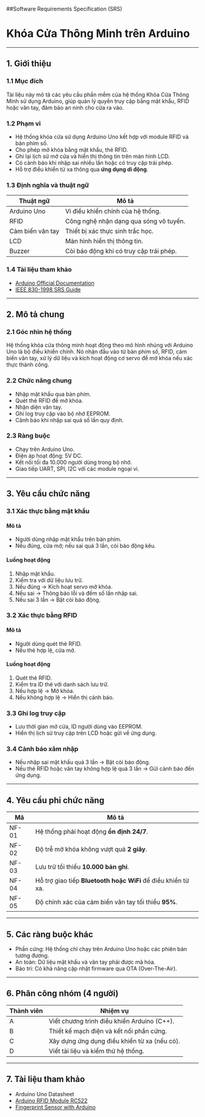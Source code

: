 
##Software Requirements Specification (SRS)
# Khóa Cửa Thông Minh trên Arduino

---

## 1. Giới thiệu
### 1.1 Mục đích  
Tài liệu này mô tả các yêu cầu phần mềm của hệ thống Khóa Cửa Thông Minh sử dụng Arduino, giúp quản lý quyền truy cập bằng mật khẩu, RFID hoặc vân tay, đảm bảo an ninh cho cửa ra vào.  

### 1.2 Phạm vi  
- Hệ thống khóa cửa sử dụng Arduino Uno kết hợp với module RFID và bàn phím số.  
- Cho phép mở khóa bằng mật khẩu, thẻ RFID.  
- Ghi lại lịch sử mở cửa và hiển thị thông tin trên màn hình LCD.  
- Có cảnh báo khi nhập sai nhiều lần hoặc có truy cập trái phép.  
- Hỗ trợ điều khiển từ xa thông qua **ứng dụng di động**.  

### 1.3 Định nghĩa và thuật ngữ  
| Thuật ngữ | Mô tả |
|-----------|-------|
| Arduino Uno | Vi điều khiển chính của hệ thống. |
| RFID | Công nghệ nhận dạng qua sóng vô tuyến. |
| Cảm biến vân tay | Thiết bị xác thực sinh trắc học. |
| LCD | Màn hình hiển thị thông tin. |
| Buzzer | Còi báo động khi có truy cập trái phép. |

### 1.4 Tài liệu tham khảo  
- [Arduino Official Documentation](https://www.arduino.cc/en/Guide)  
- [IEEE 830-1998 SRS Guide](https://en.wikipedia.org/wiki/Software_requirements_specification)  

---

## 2. Mô tả chung
### 2.1 Góc nhìn hệ thống  
Hệ thống khóa cửa thông minh hoạt động theo mô hình nhúng với Arduino Uno là bộ điều khiển chính. Nó nhận đầu vào từ bàn phím số, RFID, cảm biến vân tay, xử lý dữ liệu và kích hoạt động cơ servo để mở khóa nếu xác thực thành công.  

### 2.2 Chức năng chung  
- Nhập mật khẩu qua bàn phím.  
- Quét thẻ RFID để mở khóa.  
- Nhận diện vân tay.  
- Ghi log truy cập vào bộ nhớ EEPROM.  
- Cảnh báo khi nhập sai quá số lần quy định.  

### 2.3 Ràng buộc  
- Chạy trên Arduino Uno.  
- Điện áp hoạt động: 5V DC.  
- Kết nối tối đa 10.000 người dùng trong bộ nhớ.  
- Giao tiếp UART, SPI, I2C với các module ngoại vi.  

---

## 3. Yêu cầu chức năng  

### 3.1 Xác thực bằng mật khẩu  
#### Mô tả  
- Người dùng nhập mật khẩu trên bàn phím.  
- Nếu đúng, cửa mở; nếu sai quá 3 lần, còi báo động kêu.  

#### Luồng hoạt động
1. Nhập mật khẩu.  
2. Kiểm tra với dữ liệu lưu trữ.  
3. Nếu đúng → Kích hoạt servo mở khóa.  
4. Nếu sai → Thông báo lỗi và đếm số lần nhập sai.  
5. Nếu sai 3 lần → Bật còi báo động.  

### 3.2 Xác thực bằng RFID  
#### Mô tả
- Người dùng quét thẻ RFID.  
- Nếu thẻ hợp lệ, cửa mở.  

#### Luồng hoạt động   
1. Quét thẻ RFID.  
2. Kiểm tra ID thẻ với danh sách lưu trữ.  
3. Nếu hợp lệ → Mở khóa.  
4. Nếu không hợp lệ → Hiển thị cảnh báo.  

### 3.3 Ghi log truy cập  
- Lưu thời gian mở cửa, ID người dùng vào EEPROM.  
- Hiển thị lịch sử truy cập trên LCD hoặc gửi về ứng dụng.  

### 3.4 Cảnh báo xâm nhập  
- Nếu nhập sai mật khẩu quá 3 lần → Bật còi báo động.  
- Nếu thẻ RFID hoặc vân tay không hợp lệ quá 3 lần → Gửi cảnh báo đến ứng dụng.  

---

## 4. Yêu cầu phi chức năng
|   Mã  |                    Mô tả                                       |
|-------|----------------------------------------------------------------|
| NF-01 | Hệ thống phải hoạt động **ổn định 24/7**.                      |
| NF-02 | Độ trễ mở khóa không vượt quá **2 giây**.                      |
| NF-03 | Lưu trữ tối thiểu **10.000 bản ghi**.                          |
| NF-04 | Hỗ trợ giao tiếp **Bluetooth hoặc WiFi** để điều khiển từ xa.  |
| NF-05 | Độ chính xác của cảm biến vân tay tối thiểu **95%**.           |

---

## 5. Các ràng buộc khác
- Phần cứng: Hệ thống chỉ chạy trên Arduino Uno hoặc các phiên bản tương đương.  
- An toàn: Dữ liệu mật khẩu và vân tay phải được mã hóa.  
- Bảo trì: Có khả năng cập nhật firmware qua OTA (Over-The-Air).  

---

## 6. Phân công nhóm (4 người)  
| Thành viên |               Nhiệm vụ                       |
|------------|----------------------------------------------|
|       A    | Viết chương trình điều khiển Arduino (C++).  |
|       B    | Thiết kế mạch điện và kết nối phần cứng.     |
|       C    | Xây dựng ứng dụng điều khiển từ xa (nếu có). |
|       D    | Viết tài liệu và kiểm thử hệ thống.          |

---

## 7. Tài liệu tham khảo
- Arduino Uno Datasheet  
- [Arduino RFID Module RC522](https://randomnerdtutorials.com/how-to-use-rc522-rfid-module-with-arduino/)  
- [Fingerprint Sensor with Arduino](https://howtomechatronics.com/tutorials/arduino/fingerprint-sensor-with-arduino/)  



